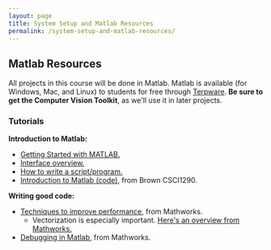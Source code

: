 ```yaml
---
layout: page
title: System Setup and Matlab Resources
permalink: /system-setup-and-matlab-resources/
---
```


## Matlab Resources

All projects in this course will be done in Matlab.  Matlab is available (for Windows, Mac, and Linux) to students for free through [Terpware](https://terpware.umd.edu/).  **Be sure to get the Computer Vision Toolkit**, as we'll use it in later projects.

### Tutorials
**Introduction to Matlab:**

* [Getting Started with MATLAB.](https://www.mathworks.com/videos/getting-started-with-matlab-68985.html)
* [Interface overview.](http://www.mathworks.com/videos/working-in-the-development-environment-69021.html)
* [How to write a script/program.](http://www.mathworks.com/videos/writing-a-matlab-program-69023.html)
* [Introduction to Matlab (code)](http://cs.brown.edu/courses/csci1290/docs/matlab/matlabtutorialcode.html), from Brown CSCI1290.

**Writing good code:**

* [Techniques to improve performance](https://www.mathworks.com/help/matlab/matlab_prog/techniques-for-improving-performance.html), from Mathworks.
  * Vectorization is especially important.  [Here's an overview from Mathworks.](https://www.mathworks.com/help/matlab/matlab_prog/vectorization.html)
* [Debugging in Matlab](https://www.mathworks.com/help/matlab/matlab_prog/debugging-process-and-features.html), from Mathworks.
